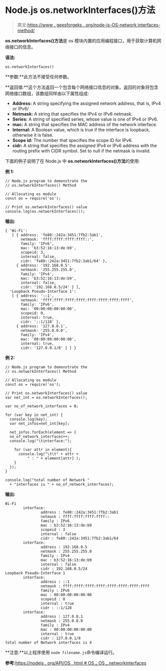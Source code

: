 # Node.js os.networkInterfaces()方法

> 原文:[https://www . geesforgeks . org/node-js-OS-network interfaces-method/](https://www.geeksforgeeks.org/node-js-os-networkinterfaces-method/)

**os.networkInterfaces()方法**是 os 模块内置的应用编程接口，用于获取计算机网络接口的信息。

**语法:**

```
os.networkInterfaces()
```

**参数:**此方法不接受任何参数。

**返回值:**这个方法返回一个包含每个网络接口信息的对象。返回的对象将包含网络接口数组，该数组同样由以下属性组成:

*   **Address:** A string specifying the assigned network address, that is, IPv4 or IPv6/
*   **Netmask:** A string that specifies the IPv4 or IPv6 netmask.
*   **Series:** A string of specified series, whose value is one of IPv4 or IPv6.
*   **mac:** A string that specifies the MAC address of the network interface.
*   **Internal:** A Boolean value, which is true if the interface is loopback, otherwise it is false.
*   **Scope id:** The number that specifies the scope ID for IPv6.
*   **cidr:** A string that specifies the assigned IPv4 or IPv6 address with the routing prefix with CIDR symbol. Set to null if the netmask is invalid.

下面的例子说明了在 Node.js 中 **os.networkInterfaces()方法**的使用:

**例 1:**

```
// Node.js program to demonstrate the   
// os.networkInterfaces() Method

// Allocating os module
const os = require('os');

// Print os.networkInterfaces() value
console.log(os.networkInterfaces());
```

**输出:**

```
{ 'Wi-Fi':
   [ { address: 'fe80::242a:3451:7fb2:3ab1',
       netmask: 'ffff:ffff:ffff:ffff::',
       family: 'IPv6',
       mac: 'b3:52:16:13:de:b9',
       scopeid: 3,
       internal: false,
       cidr: 'fe80::242a:3451:7fb2:3ab1/64' },
     { address: '192.168.0.5',
       netmask: '255.255.255.0',
       family: 'IPv4',
       mac: 'b3:52:16:13:de:b9',
       internal: false,
       cidr: '192.168.0.5/24' } ],
  'Loopback Pseudo-Interface 1':
   [ { address: '::1',
       netmask: 'ffff:ffff:ffff:ffff:ffff:ffff:ffff:ffff',
       family: 'IPv6',
       mac: '00:00:00:00:00:00',
       scopeid: 0,
       internal: true,
       cidr: '::1/128' },
     { address: '127.0.0.1',
       netmask: '255.0.0.0',
       family: 'IPv4',
       mac: '00:00:00:00:00:00',
       internal: true,
       cidr: '127.0.0.1/8' } ] }

```

**例 2:**

```
// Node.js program to demonstrate the   
// os.networkInterfaces() Method

// Allocating os module
const os = require('os');

// Print os.networkInterfaces() value
var net_int = os.networkInterfaces();

var no_of_network_interfaces = 0;

for (var key in net_int) {
  console.log(key);
  var net_infos=net_int[key];

  net_infos.forEach(element => {      
  no_of_network_interfaces++;
  console.log("\tinterface:");

    for (var attr in element){
      console.log("\t\t" + attr + 
          " : " + element[attr] );
    }
  });  
}

console.log("total number of Network "
  + "interfaces is " + no_of_network_interfaces);
```

**输出:**

```
Wi-Fi
        interface:
                address : fe80::242a:3451:7fb2:3ab1
                netmask : ffff:ffff:ffff:ffff::
                family : IPv6
                mac : b3:52:16:13:de:b9
                scopeid : 3
                internal : false
                cidr : fe80::242a:3451:7fb2:3ab1/64
        interface:
                address : 192.168.0.5
                netmask : 255.255.255.0
                family : IPv4
                mac : b3:52:16:13:de:b9
                internal : false
                cidr : 192.168.0.5/24
Loopback Pseudo-Interface 1
        interface:
                address : ::1
                netmask : ffff:ffff:ffff:ffff:ffff:ffff:ffff:ffff
                family : IPv6
                mac : 00:00:00:00:00:00
                scopeid : 0
                internal : true
                cidr : ::1/128
        interface:
                address : 127.0.0.1
                netmask : 255.0.0.0
                family : IPv4
                mac : 00:00:00:00:00:00
                internal : true
                cidr : 127.0.0.1/8
total number of Network interfaces is 4

```

**注意:**以上程序使用 `node filename.js`命令编译运行。

**参考:**[https://nodejs . org/API/OS . html # OS _ OS _ networkinterfaces](https://nodejs.org/api/os.html#os_os_networkinterfaces)